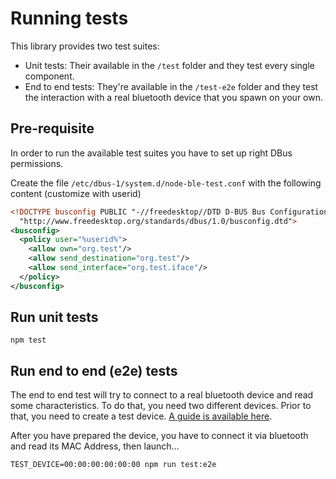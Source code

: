 # Running tests

This library provides two test suites:
- Unit tests: Their available in the `/test` folder and they test every single component.
- End to end tests: They're available in the `/test-e2e` folder and they test the interaction with a real bluetooth device that you spawn on your own.


## Pre-requisite

In order to run the available test suites you have to set up right DBus permissions.

Create the file `/etc/dbus-1/system.d/node-ble-test.conf` with the following content (customize with userid)

```xml
<!DOCTYPE busconfig PUBLIC "-//freedesktop//DTD D-BUS Bus Configuration 1.0//EN"
  "http://www.freedesktop.org/standards/dbus/1.0/busconfig.dtd">
<busconfig>
  <policy user="%userid%">
    <allow own="org.test"/>
    <allow send_destination="org.test"/>
    <allow send_interface="org.test.iface"/>
  </policy>
</busconfig>
```

## Run unit tests
```
npm test
```

## Run end to end (e2e) tests

The end to end test will try to connect to a real bluetooth device and read some characteristics. To do that, you need two different devices.
Prior to that, you need to create a test device. [A guide is available 
here](https://github.com/chrvadala/node-ble/blob/main/ble-test-device).

After you have prepared the device, you have to connect it via bluetooth and read its MAC Address, then launch...

```shell script
TEST_DEVICE=00:00:00:00:00:00 npm run test:e2e
```
